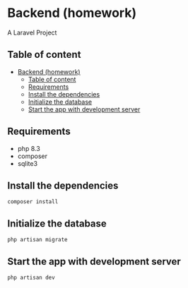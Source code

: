 # Backend (homework)

A Laravel Project

## Table of content

- [Backend (homework)](#backend-homework)
  - [Table of content](#table-of-content)
  - [Requirements](#requirements)
  - [Install the dependencies](#install-the-dependencies)
  - [Initialize the database](#initialize-the-database)
  - [Start the app with development server](#start-the-app-with-development-server)

## Requirements

- php 8.3
- composer
- sqlite3

## Install the dependencies

```shell
composer install
```

## Initialize the database

```shell
php artisan migrate
```

## Start the app with development server

```shell
php artisan dev
```
